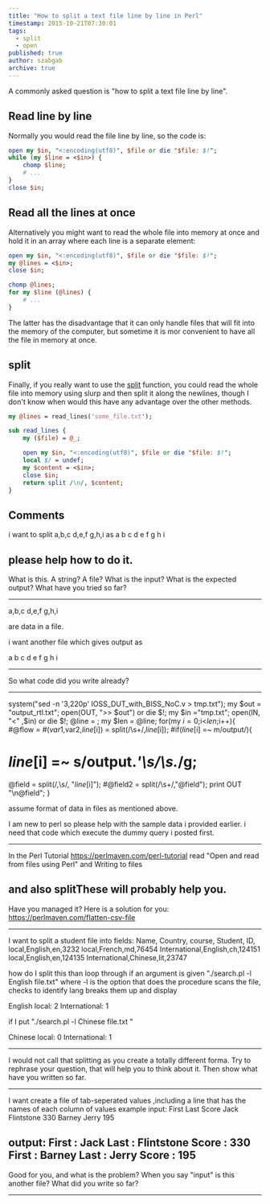 ```yaml
---
title: "How to split a text file line by line in Perl"
timestamp: 2015-10-21T07:30:01
tags:
  - split
  - open
published: true
author: szabgab
archive: true
---
```



A commonly asked question is "how to split a text file line by line".


## Read line by line

Normally you would read the file line by line, so the code is:

```perl
open my $in, "<:encoding(utf8)", $file or die "$file: $!";
while (my $line = <$in>) {
    chomp $line;
    # ...
}
close $in;
```

## Read all the lines at once

Alternatively you might want to read the whole file into memory at once
and hold it in an array where each line is a separate element:

```perl
open my $in, "<:encoding(utf8)", $file or die "$file: $!";
my @lines = <$in>;
close $in;

chomp @lines;
for my $line (@lines) {
    # ...
}
```

The latter has the disadvantage that it can only handle files that will fit into the memory of the computer,
but sometime it is mor convenient to have all the file in memory at once.


## split

Finally, if you really want to use the [split](https://perlmaven.com/perl-split) function, you could read the
whole file into memory using <a hrf="https://perlmaven.com/slurp">slurp</a> and then split it along the newlines,
though I don't know when would this have any advantage over the other methods.

```perl
my @lines = read_lines('some_file.txt');

sub read_lines {
    my ($file) = @_;

    open my $in, "<:encoding(utf8)", $file or die "$file: $!";
    local $/ = undef;
    my $content = <$in>;
    close $in;
    return split /\n/, $content;
}
```

## Comments

i want to split
a,b,c
d,e,f
g,h,i
as
a
b
c
d
e
f
g
h
i

please help how to do it.
---
What is this. A string? A file? What is the input? What is the expected output? What have you tried so far?

---

a,b,c
d,e,f
g,h,i

are data in a file.

i want another file which gives output as

a
b
c
d
e
f
g
h
i

----

So what code did you write already?

----
system("sed -n '3,220p' IOSS_DUT_with_BISS_NoC.v > tmp.txt");
my $out = "output_rtl.txt";
open(OUT, ">> $out") or die $!;
my $in ="tmp.txt";
open(IN, "<" ,$in) or die $!;
@line = <in>;
my $len = @line;
for(my $i=0;$i<$len;$i++){
#@flow =
#($var1,$var2,$line[$i]) = split(/\s+/,$line[$i]);
#if($line[$i] =~ m/output/){
# $line[$i] =~ s/output.*'\s/\s.*/g;

@field = split(/,\s/, "$line[$i]");
#@field2 = split(/\s+/,"@field");
print OUT "\n@field";
}

assume format of data in files as mentioned above.

I am new to perl so please help with the sample data i provided earlier.
i need that code which execute the dummy query i posted first.

----
In the Perl Tutorial https://perlmaven.com/perl-tutorial read "Open and read from files using Perl" and Writing to files

and also splitThese will probably help you.
----

Have you managed it? Here is a solution for you: https://perlmaven.com/flatten-csv-file

<hr>

I want to split a student file into fields: Name, Country, course, Student, ID,
local,English,en,3232
local,French,md,76454
International,English,ch,124151
local,English,en,124135
International,Chinese,lit,23747

how do I split this than loop through if an argument is given "./search.pl -l English file.txt" where -l is the option that does the procedure scans the file, checks to identify lang breaks them up and display

English
local: 2
International: 1

if I put "./search.pl -l Chinese file.txt "

Chinese
local: 0
International: 1

---
I would not call that splitting as you create a totally different forma. Try to rephrase your question, that will help you to think about it. Then show what have you written so far.

<hr>

I want create a file of tab-seperated values ,including a line that has the names of each column of values
example
input:
First Last Score
Jack Flintstone 330
Barney Jerry 195

output:
First : Jack
Last : Flintstone
Score : 330
First : Barney
Last : Jerry
Score : 195
---
Good for you, and what is the problem? When you say "input" is this another file? What did you write so far?


<hr>


